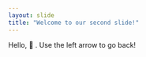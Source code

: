 ```yaml
---
layout: slide
title: "Welcome to our second slide!"
---
```

Hello, 👋 .
Use the left arrow to go back!
